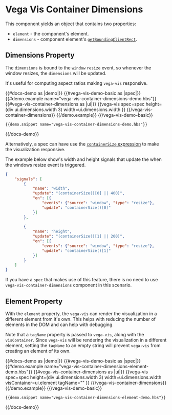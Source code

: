 # Vega Vis Container Dimensions

This component yields an object that contains two properties:

* `element` - the component's element.
* `dimensions` - component element's [`getBoundingClientRect`](https://developer.mozilla.org/en-US/docs/Web/API/Element/getBoundingClientRect).

## Dimensions Property

The `dimensions` is bound to the `window` `resize` event, so whenever the window resizes, the `dimensions` will be updated.

It's useful for computing aspect ratios making `vega-vis` responsive.

{{#docs-demo as |demo|}}
    {{#vega-vis-demo-basic as |spec|}}
        {{#demo.example name="vega-vis-container-dimensions-demo.hbs"}}
            {{#vega-vis-container-dimensions as |ui|}}
                {{vega-vis 
                    spec=spec
                    height=(div ui.dimensions.width 3)
                    width=ui.dimensions.width
                }}
            {{/vega-vis-container-dimensions}}
        {{/demo.example}}
    {{/vega-vis-demo-basic}}
    
    {{demo.snippet name="vega-vis-container-dimensions-demo.hbs"}}
{{/docs-demo}}

Alternatively, a spec can have use the [`containerSize` expression](https://vega.github.io/vega/docs/expressions/#containerSize) to make the visualization responsive.

The example below show's width and height signals that update the when the windows resize event is triggered.

```json
{
    "signals": [
        {
            "name": "width",
            "update": "(containerSize()[0] || 400)",
            "on": [{
                "events": {"source": "window", "type": "resize"},
                "update": "containerSize()[0]"
            }]
        },
        
        {
            "name": "height",
            "update": "(containerSize()[1] || 200)",
            "on": [{
                "events": {"source": "window", "type": "resize"},
                "update": "containerSize()[1]"
            }]
        }
    ]
}
```

If you have a `spec` that makes use of this feature, there is no need to use `vega-vis-container-dimensions` component in this scenario.

## Element Property

With the `element` property, the `vega-vis` can render the visualization in a different element from it's own. This helps with reducing the number of elements in the DOM and can help with debugging.

Note that a `tagName` property is passed to `vega-vis`, along with the `visContainer`. Since `vega-vis` will be rendering the visualization in a different element, setting the `tagName` to an empty string will prevent `vega-vis` from creating an element of its own.

{{#docs-demo as |demo|}}
    {{#vega-vis-demo-basic as |spec|}}
        {{#demo.example name="vega-vis-container-dimensions-element-demo.hbs"}}
            {{#vega-vis-container-dimensions as |ui|}}
                {{vega-vis 
                    spec=spec
                    height=(div ui.dimensions.width 3)
                    width=ui.dimensions.width
                    visContainer=ui.element
                    tagName=""
                }}
            {{/vega-vis-container-dimensions}}
        {{/demo.example}}
    {{/vega-vis-demo-basic}}
    
    {{demo.snippet name="vega-vis-container-dimensions-element-demo.hbs"}}
{{/docs-demo}}
